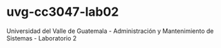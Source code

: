 # uvg-cc3047-lab02
Universidad del Valle de Guatemala - Administración y Mantenimiento de Sistemas - Laboratorio 2
